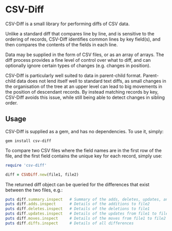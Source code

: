 # CSV-Diff

CSV-Diff is a small library for performing diffs of CSV data.

Unlike a standard diff that compares line by line, and is sensitive to the
ordering of records, CSV-Diff identifies common lines by key field(s), and
then compares the contents of the fields in each line.

Data may be supplied in the form of CSV files, or as an array of arrays. The
diff process provides a fine level of control over what to diff, and can
optionally ignore certain types of changes (e.g. changes in position).

CSV-Diff is particularly well suited to data in parent-child format. Parent-
child data does not lend itself well to standard text diffs, as small changes
in the organisation of the tree at an upper level can lead to big movements
in the position of descendant records. By instead matching records by key,
CSV-Diff avoids this issue, while still being able to detect changes in
sibling order.


## Usage

CSV-Diff is supplied as a gem, and has no dependencies. To use it, simply:
```
gem install csv-diff
```

To compare two CSV files where the field names are in the first row of the file,
and the first field contains the unique key for each record, simply use:
```ruby
require 'csv-diff'

diff = CSVDiff.new(file1, file2)
```
The returned diff object can be queried for the differences that exist between
the two files, e.g.:
```ruby
puts diff.summary.inspect   # Summary of the adds, deletes, updates, and moves
puts diff.adds.inspect      # Details of the additions to file2
puts diff.deletes.inspect   # Details of the deletions to file1
puts diff.updates.inspect   # Details of the updates from file1 to file2
puts diff.moves.inspect     # Details of the moves from file1 to file2
puts diff.diffs.inspect     # Details of all differences

